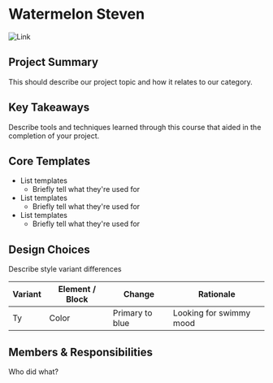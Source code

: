 # Watermelon Steven

![Link](https://static.wikia.nocookie.net/vsdebating/images/3/30/SWI_Watermelon_Steven_by_Lenhi.png/revision/latest/scale-to-width-down/400?cb=20170507001540)

## Project Summary

This should describe our project topic and how it relates to our category.

## Key Takeaways

Describe tools and techniques learned through this course that aided in the completion of your project.

## Core Templates

- List templates
  - Briefly tell what they're used for
- List templates
  - Briefly tell what they're used for
- List templates
  - Briefly tell what they're used for

## Design Choices

Describe style variant differences

| Variant | Element / Block | Change          | Rationale               |
| ------- | --------------- | --------------- | ----------------------- |
| Ty      | Color           | Primary to blue | Looking for swimmy mood |

## Members & Responsibilities

Who did what?
